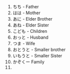 

1. ちち - Father
2. はは - Mother
3. あに - Elder Brother
4. あね - Elder Sister
5. こども - Children
6. おっと - Husband
7. つま - Wife
8. おとうと - Smaller brother
9. いもうと - Smaller Sister
10. かぞくー Family
11. 
